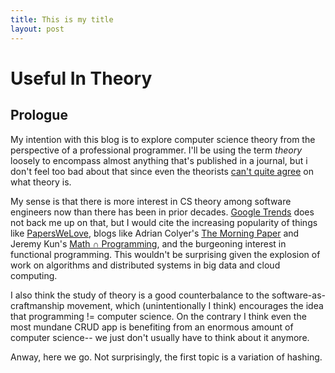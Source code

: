 ```yaml
---
title: This is my title
layout: post
---
```


# Useful In Theory

## Prologue

My intention with this blog is to explore computer science theory from the perspective of a professional programmer.  I'll be using the term _theory_ loosely to encompass almost anything that's published in a journal, but i don't feel too bad about that since even the theorists [can't quite agree](http://cacm.acm.org/magazines/2015/8/189832-why-doesnt-acm-have-a-sig-for-theoretical-computer-science/fulltext) on what theory is.

My sense is that there is more interest in CS theory among software engineers now than there has been in prior decades. [Google Trends](https://www.google.com/trends/explore#q=%2Fm%2F04mg4%2C%20%2Fm%2F01txp%2C%20%2Fm%2F0f15vd%2C%20%2Fm%2F01r_h&cmpt=q&tz=Etc%2FGMT%2B8) does not back me up on that, but I would cite the increasing popularity of things like [PapersWeLove](http://paperswelove.org/), blogs like Adrian Colyer's [The Morning Paper](http://blog.acolyer.org/) and Jeremy Kun's [Math &cap; Programming](http://jeremykun.com/), and the burgeoning interest in functional programming.  This wouldn't be surprising given the explosion of work on algorithms and distributed systems in big data and cloud computing.

I also think the study of theory is a good counterbalance to the software-as-craftmanship movement, which (unintentionally I think) encourages the idea that programming != computer science.  On the contrary I think even the most mundane CRUD app is benefiting from an enormous amount of computer science-- we just don't usually have to think about it anymore.

Anway, here we go.  Not surprisingly, the first topic is a variation of hashing.

